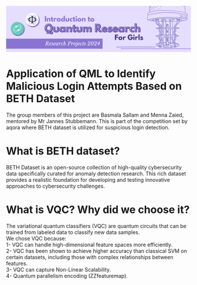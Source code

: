 ![IQRG Banner for Research Projects](../IQRG_Banner_Research_Projects_2024.png)

# Application of QML to Identify Malicious Login Attempts Based on BETH Dataset
The group members of this project are Basmala Sallam and Menna Zaied, mentored by Mr Jannes Stubbemann. This is part of the competition set by aqora where BETH dataset is utilized for suspicious login detection. 
# What is BETH dataset?
BETH Dataset is an open-source collection of high-quality cybersecurity data specifically curated for anomaly detection research. This rich dataset provides a realistic foundation for developing and testing innovative approaches to cybersecurity challenges.
# What is VQC? Why did we choose it?
The variational quantum classifiers (VQC) are quantum circuits that can be trained from labeled data to classify new data samples. \
We chose VQC because: \
1- VQC can handle high-dimensional feature spaces more efficiently. \
2- VQC has been shown to achieve higher accuracy than classical SVM on certain datasets, including those with complex relationships between features. \
3- VQC can capture Non-Linear Scalability. \
4- Quantum parallelism encoding (ZZfeaturemap). 
